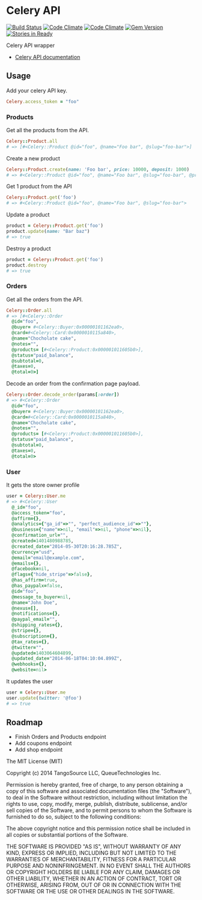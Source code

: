 # Celery API

[![Build Status](https://travis-ci.org/tangosource/celery_api.svg?branch=master)](https://travis-ci.org/tangosource/celery_api)
[![Code Climate](https://codeclimate.com/github/tangosource/celery_api.png)](https://codeclimate.com/github/tangosource/celery_api)
[![Code Climate](https://codeclimate.com/github/tangosource/celery_api/coverage.png)](https://codeclimate.com/github/tangosource/celery_api)
[![Gem Version](https://badge.fury.io/rb/celery_api.svg)](http://badge.fury.io/rb/celery_api)
[![Stories in Ready](https://badge.waffle.io/tangosource/celery_api.png?label=ready&title=Ready)](https://waffle.io/tangosource/celery_api)

Celery API wrapper


* [Celery API documentation](https://www.trycelery.com/developer)

## Usage

Add your celery API key.

``` ruby
Celery.access_token = "foo"
```

### Products

Get all the products from the API.

``` ruby
Celery::Product.all
# => [#<Celery::Product @id="foo", @name="Foo bar", @slug="foo-bar">]
```

Create a new product

``` ruby
Celery::Product.create(name: 'Foo bar', price: 10000, deposit: 1000)
# => #<Celery::Product @id="foo", @name="Foo bar", @slug="foo-bar", @price=10000>
```

Get 1 product from the API

``` ruby
Celery::Product.get('foo')
# => #<Celery::Product @id="foo", @name="Foo bar", @slug="foo-bar">
```

Update a product

``` ruby
product = Celery::Product.get('foo')
product.update(name: "Bar baz")
# => true
```

Destroy a product

``` ruby
product = Celery::Product.get('foo')
product.destroy
# => true
```

### Orders

Get all the orders from the API.

``` ruby
Celery::Order.all
# => [#<Celery::Order
  @id="foo",
  @buyer= #<Celery::Buyer:0x00000101162ea0>,
  @card=#<Celery::Card:0x0000010115a840>,
  @name="Chocholate cake",
  @notes="",
  @products= [#<Celery::Product:0x000001011605b0>],
  @status="paid_balance",
  @subtotal=0,
  @taxes=0,
  @total=0>]
```

Decode an order from the confirmation page payload.

``` ruby
Celery::Order.decode_order(params[:order])
# => #<Celery::Order
  @id="foo",
  @buyer= #<Celery::Buyer:0x00000101162ea0>,
  @card=#<Celery::Card:0x0000010115a840>,
  @name="Chocholate cake",
  @notes="",
  @products= [#<Celery::Product:0x000001011605b0>],
  @status="paid_balance",
  @subtotal=0,
  @taxes=0,
  @total=0>
```

### User

It gets the store owner profile

``` ruby
user = Celery::User.me
# => #<Celery::User
  @_id="foo",
  @access_token="foo",
  @affirm={},
  @analytics={"ga_id"=>"", "perfect_audience_id"=>""},
  @business={"name"=>nil, "email"=>nil, "phone"=>nil},
  @confirmation_url="",
  @created=1401480988785,
  @created_date="2014-05-30T20:16:28.785Z",
  @currency="usd",
  @email="email@example.com",
  @emails={},
  @facebook=nil,
  @flags={"hide_stripe"=>false},
  @has_affirm=true,
  @has_paypalx=false,
  @id="foo",
  @message_to_buyer=nil,
  @name="John Doe",
  @nexus=[],
  @notifications={},
  @paypal_email="",
  @shipping_rates={},
  @stripe={},
  @subscription={},
  @tax_rates={},
  @twitter="",
  @updated=1403064604899,
  @updated_date="2014-06-18T04:10:04.899Z",
  @webhooks={},
  @website=nil>
```

It updates the user

``` ruby
user = Celery::User.me
user.update(twitter: '@foo')
# => true
```

## Roadmap

* Finish Orders and Products endpoint
* Add coupons endpoint
* Add shop endpoint

The MIT License (MIT)

Copyright (c) 2014 TangoSource LLC, QueueTechnologies Inc.

Permission is hereby granted, free of charge, to any person obtaining a copy
of this software and associated documentation files (the "Software"), to deal
in the Software without restriction, including without limitation the rights
to use, copy, modify, merge, publish, distribute, sublicense, and/or sell
copies of the Software, and to permit persons to whom the Software is
furnished to do so, subject to the following conditions:

The above copyright notice and this permission notice shall be included in
all copies or substantial portions of the Software.

THE SOFTWARE IS PROVIDED "AS IS", WITHOUT WARRANTY OF ANY KIND, EXPRESS OR
IMPLIED, INCLUDING BUT NOT LIMITED TO THE WARRANTIES OF MERCHANTABILITY,
FITNESS FOR A PARTICULAR PURPOSE AND NONINFRINGEMENT. IN NO EVENT SHALL THE
AUTHORS OR COPYRIGHT HOLDERS BE LIABLE FOR ANY CLAIM, DAMAGES OR OTHER
LIABILITY, WHETHER IN AN ACTION OF CONTRACT, TORT OR OTHERWISE, ARISING FROM,
OUT OF OR IN CONNECTION WITH THE SOFTWARE OR THE USE OR OTHER DEALINGS IN
THE SOFTWARE.
